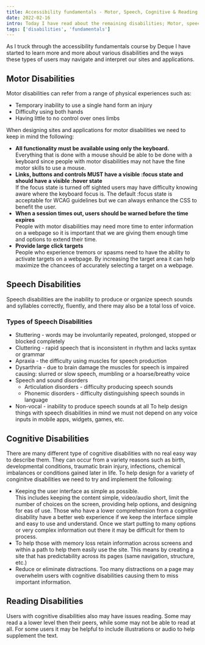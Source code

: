 ```yaml
---
title: Accessibility fundamentals - Motor, Speech, Cognitive & Reading disabilities
date: 2022-02-16
intro: Today I have read about the remaining disabilities; Motor, speech, cognitive, and reading disabilities that we must keep in mind when creating accessible web content. Check out this blog post as I explain some common disabilities and what can be done to help improve their web experience. 
tags: ['disabilities', 'fundamentals']
---
```


As I truck through the accessibility fundamentals course by Deque I have started to learn more and more about various disabilities and the ways these types of users may navigate and interpret our sites and applications. 

## Motor Disabilities
Motor disabilities can refer from a range of physical experiences such as: 
* Temporary inability to use a single hand form an injury
* Difficulty using both hands
* Having little to no control over ones limbs

When designing sites and applications for motor disabilities we need to keep in mind the following: 
* <strong>All functionality must be available using only the keyboard.</strong> <br>
    Everything that is done with a mouse should be able to be done with a keyboard since people with motor disabilities may not have the fine motor skills to use a mouse. 
* <strong>Links, buttons and controls MUST have a visible :focus state and should have a visible :hover state</strong><br>
    If the focus state is turned off sighted users may have difficulty knowing aware where the keyboard focus is. The default :focus state is acceptable for WCAG guidelines but we can always enhance the CSS to benefit the user.
* <strong>When a session times out, users should be warned before the time expires</strong><br>
    People with motor disabilities may need more time to enter information on a webpage so it is important that we are giving them enough time and options to extend their time. 
* <strong>Provide large click targets</strong><br>
    People who experience tremors or spasms need to have the ability to activate targets on a webpage. By increasing the target area it can help maximize the chancees of accurately selecting a target on a webpage. 

## Speech Disabilities
Speech disabilities are the inability to produce or organize speech sounds and syllables correctly, fluently, and there may also be a total loss of voice. 
### Types of Speech Disabilities
* Stuttering - words may be involuntarily repeated, prolonged, stopped or blocked completely
* Cluttering - rapid speech that is inconsistent in rhythm and lacks syntax or grammar
* Apraxia - the difficulty using muscles for speech production
* Dysarthria - due to brain damage the muscles for speech is impaired causing: slurred or slow speech, mumbling or a hoarse/breathy voice
* Speech and sound disorders 
    * Articulation disorders - difficulty producing speech sounds
    * Phonemic disorders - difficulty distinguishing speech sounds in language
* Non-vocal - inability to produce speech sounds at all
To help design things with speech disabilities in mind we must not depend on any voice inputs in mobile apps, widgets, games, etc. 

## Cognitive Disabilities
There are many different type of cognitive disabilities with no real easy way to describe them. They can occur from a variety reasons such as birth, developmental conditions, traumatic brain injury, infections, chemical imbalances or conditions gained later in life. To help design for a variety of conginitve disabilities we need to try and implement the following: 
* Keeping the user interface as simple as possible. <br>
    This includes keeping the content simple, video/audio short, limit the number of choices on the screen, providing help options, and designing for eas of use. Those who have a lower comprehension from a cognitive disability have a better web experience if we keep the interface simple and easy to use and understand. Once we start putting to many options or very complex information out there it may be difficult for them to process.
* To help those with memory loss retain information across screens and within a path to help them easily use the site. This means by creating a site that has predictability across its pages (same navigation, structure, etc.)
* Reduce or eliminate distractions. Too many distractions on a page may overwhelm users with cognitive disabilities causing them to miss important information. 

## Reading Disabilities
Users with cognitive disabilities also may have issues reading. Some may read a a lower level then their peers, while some may not be able to read at all. For some users it may be helpful to include illustrations or audio to help supplement the text. 
